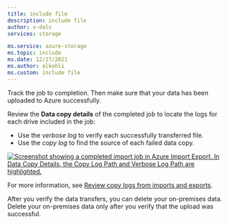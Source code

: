 ```yaml
---
title: include file
description: include file
author: v-dalc
services: storage

ms.service: azure-storage
ms.topic: include
ms.date: 12/27/2021
ms.author: alkohli
ms.custom: include file
---
```


Track the job to completion. Then make sure that your data has been uploaded to Azure successfully. 

Review the **Data copy details** of the completed job to locate the logs for each drive included in the job:

- Use the *verbose log* to verify each successfully transferred file.
- Use the *copy log* to find the source of each failed data copy.

[ ![Screenshot showing a completed import job in Azure Import Export. In Data Copy Details, the Copy Log Path and Verbose Log Path are highlighted.](./media/storage-import-export-verify-data-copy/completed-import-order.png) ](./media/storage-import-export-verify-data-copy/completed-import-order.png#lightbox)

For more information, see [Review copy logs from imports and exports](..\articles\import-export\storage-import-export-tool-reviewing-job-status-v1.md).

After you verify the data transfers, you can delete your on-premises data. Delete your on-premises data only after you verify that the upload was successful.
